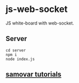 # js-web-socket
JS white-board with web-socket.

## Server
```
cd server
npm i
node index.js
```
## [samovar tutorials](https://www.youtube.com/c/Samovar101)
